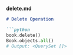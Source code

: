 
**delete.md**
```markdown
# Delete Operation

```python
book.delete()
Book.objects.all()
# Output: <QuerySet []>
